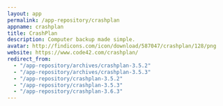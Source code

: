 ```yaml
---
layout: app
permalink: /app-repository/crashplan
appname: crashplan
title: CrashPlan
description: Computer backup made simple.
avatar: http://findicons.com/icon/download/587047/crashplan/128/png
website: https://www.code42.com/crashplan/
redirect_from:
  - "/app-repository/archives/crashplan-3.5.2"
  - "/app-repository/archives/crashplan-3.5.3"
  - "/app-repository/crashplan-3.5.2"
  - "/app-repository/crashplan-3.5.3"
  - "/app-repository/crashplan-3.6.3"
---
```


